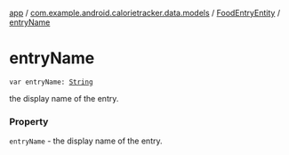 [app](../../index.md) / [com.example.android.calorietracker.data.models](../index.md) / [FoodEntryEntity](index.md) / [entryName](./entry-name.md)

# entryName

`var entryName: `[`String`](https://kotlinlang.org/api/latest/jvm/stdlib/kotlin/-string/index.html)

the display name of the entry.

### Property

`entryName` - the display name of the entry.